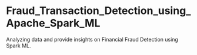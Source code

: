 # Fraud_Transaction_Detection_using_Apache_Spark_ML
Analyzing data and provide insights on Financial Fraud Detection using Spark ML.
